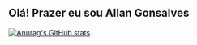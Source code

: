 ## Olá! Prazer eu sou Allan Gonsalves


[![Anurag's GitHub stats](https://github-readme-stats.vercel.app/api?username=Allan1503)](https://github.com/anuraghazra/github-readme-stats)
